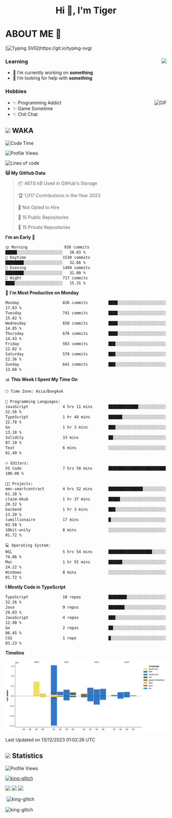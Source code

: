 <h1 align="center">Hi 👋, I'm Tiger</h1>




# ABOUT ME 💬

[![Typing SVG](https://readme-typing-svg.herokuapp.com?color=22F771&vCenter=true&lines=A+perssionate+developer+from+nowhere.)](https://git.io/typing-svg)

<div>
 <img align="right" src="https://spotify-github-profile.vercel.app/api/view?uid=12129734423&cover_image=false&theme=default&bar_color=22d016&bar_color_cover=true" />
 <h3>Learning</h3>
 
 <ul>
  <li>🔭 I’m currently working on <b>something</b></li>
  <li>🤝 I’m looking for help with <b>something</b></li>
 </ul>
 
</div>
<div>
 <h3>Hobbies</h3>
 <img align="right" height="475px"  alt="GIF" src="https://i.pinimg.com/originals/1f/b7/db/1fb7dbee557e5ed509f7517da8a84d58.gif" />
 <ul>
  <li>✨ Programming Addict</li>
  <li>✨ Game Sometime</li>
  <li>✨ Chit Chat</li>
 </ul>
 
</div>



## <img height="40" src="https://raw.githubusercontent.com/innng/innng/master/assets/kyubey.gif"/> WAKA

<!--START_SECTION:waka-->
![Code Time](http://img.shields.io/badge/Code%20Time-1%2C725%20hrs%2010%20mins-blue)

![Profile Views](http://img.shields.io/badge/Profile%20Views-2-blue)

![Lines of code](https://img.shields.io/badge/From%20Hello%20World%20I%27ve%20Written-4.7%20million%20lines%20of%20code-blue)

**🐱 My GitHub Data** 

> 📦 467.6 kB Used in GitHub's Storage 
 > 
> 🏆 1,017 Contributions in the Year 2023
 > 
> 🚫 Not Opted to Hire
 > 
> 📜 15 Public Repositories 
 > 
> 🔑 15 Private Repositories 
 > 
**I'm an Early 🐤** 

```text
🌞 Morning                938 commits         █████░░░░░░░░░░░░░░░░░░░░   20.03 % 
🌆 Daytime                1530 commits        ████████░░░░░░░░░░░░░░░░░   32.66 % 
🌃 Evening                1499 commits        ████████░░░░░░░░░░░░░░░░░   32.00 % 
🌙 Night                  717 commits         ████░░░░░░░░░░░░░░░░░░░░░   15.31 % 
```
📅 **I'm Most Productive on Monday** 

```text
Monday                   826 commits         ████░░░░░░░░░░░░░░░░░░░░░   17.63 % 
Tuesday                  741 commits         ████░░░░░░░░░░░░░░░░░░░░░   15.82 % 
Wednesday                658 commits         ████░░░░░░░░░░░░░░░░░░░░░   14.05 % 
Thursday                 676 commits         ████░░░░░░░░░░░░░░░░░░░░░   14.43 % 
Friday                   563 commits         ███░░░░░░░░░░░░░░░░░░░░░░   12.02 % 
Saturday                 579 commits         ███░░░░░░░░░░░░░░░░░░░░░░   12.36 % 
Sunday                   641 commits         ███░░░░░░░░░░░░░░░░░░░░░░   13.68 % 
```


📊 **This Week I Spent My Time On** 

```text
🕑︎ Time Zone: Asia/Bangkok

💬 Programming Languages: 
JavaScript               4 hrs 11 mins       █████████████░░░░░░░░░░░░   52.56 % 
TypeScript               1 hr 48 mins        ██████░░░░░░░░░░░░░░░░░░░   22.78 % 
Go                       1 hr 3 mins         ███░░░░░░░░░░░░░░░░░░░░░░   13.18 % 
Solidity                 33 mins             ██░░░░░░░░░░░░░░░░░░░░░░░   07.10 % 
Text                     6 mins              ░░░░░░░░░░░░░░░░░░░░░░░░░   01.40 % 

🔥 Editors: 
VS Code                  7 hrs 58 mins       █████████████████████████   100.00 % 

🐱‍💻 Projects: 
mmv-smartcontract        4 hrs 52 mins       ███████████████░░░░░░░░░░   61.18 % 
claim-kkub               1 hr 37 mins        █████░░░░░░░░░░░░░░░░░░░░   20.32 % 
backend                  1 hr 3 mins         ███░░░░░░░░░░░░░░░░░░░░░░   13.20 % 
lumillionaire            17 mins             █░░░░░░░░░░░░░░░░░░░░░░░░   03.58 % 
10bit-unity              8 mins              ░░░░░░░░░░░░░░░░░░░░░░░░░   01.72 % 

💻 Operating System: 
WSL                      5 hrs 54 mins       ███████████████████░░░░░░   74.06 % 
Mac                      1 hr 55 mins        ██████░░░░░░░░░░░░░░░░░░░   24.22 % 
Windows                  8 mins              ░░░░░░░░░░░░░░░░░░░░░░░░░   01.72 % 
```

**I Mostly Code in TypeScript** 

```text
TypeScript               10 repos            ████████░░░░░░░░░░░░░░░░░   32.26 % 
Java                     9 repos             ███████░░░░░░░░░░░░░░░░░░   29.03 % 
JavaScript               4 repos             ███░░░░░░░░░░░░░░░░░░░░░░   12.90 % 
Go                       2 repos             ██░░░░░░░░░░░░░░░░░░░░░░░   06.45 % 
CSS                      1 repo              █░░░░░░░░░░░░░░░░░░░░░░░░   03.23 % 
```



**Timeline**

![Lines of Code chart](https://raw.githubusercontent.com/king-glitch/king-glitch/main/assets/bar_graph.png)


 Last Updated on 13/12/2023 01:02:26 UTC
<!--END_SECTION:waka-->
## <img height="40" src="https://raw.githubusercontent.com/innng/innng/master/assets/kyubey.gif"/> Statistics
![Profile Views](https://komarev.com/ghpvc/?username=king-glitch)  

<p align="left"> 
 <a href="https://github.com/ryo-ma/github-profile-trophy">
  <img src="https://github-profile-trophy.vercel.app/?username=king-glitch&theme=dracula" alt="king-glitch" />
 </a> </p>

![](https://github-profile-summary-cards.vercel.app/api/cards/profile-details?username=king-glitch&theme=dracula)
![](https://github-profile-summary-cards.vercel.app/api/cards/stats?username=king-glitch&theme=dracula) 
![](https://github-profile-summary-cards.vercel.app/api/cards/productive-time?username=king-glitch&theme=dracula)


<p>&nbsp;<img align="center" src="https://github-readme-stats.vercel.app/api?username=king-glitch&theme=dracula" alt="king-glitch" /></p>

<p><img align="center" src="https://github-readme-streak-stats.herokuapp.com/?user=king-glitch&theme=dracula" alt="king-glitch" /></p>
